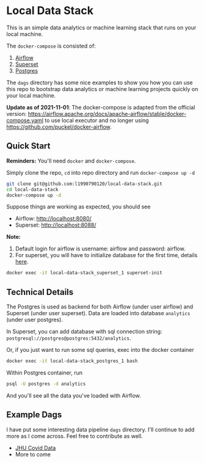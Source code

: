 # Local Data Stack

This is an simple data analytics or machine learning stack that runs on your
local machine.

The `docker-compose` is consisted of:

1. [Airflow](https://airflow.apache.org/)
2. [Superset](https://superset.apache.org/)
3. [Postgres](https://www.postgresql.org/)

The `dags` directory has some nice examples to show you how you can use this
repo to bootstrap data analytics or machine learning projects quickly on your
local machine.

**Update as of 2021-11-01**: The docker-compose is adapted from the official
version: https://airflow.apache.org/docs/apache-airflow/stable/docker-compose.yaml
to use local executor and no longer using https://github.com/puckel/docker-airflow.

## Quick Start

**Reminders:** You'll need `docker` and `docker-compose`.

Simply clone the repo, `cd` into repo directory and run `docker-compose up -d`

```bash
git clone git@github.com:l1990790120/local-data-stack.git
cd local-data-stack
docker-compose up -d
```

Suppose things are working as expected, you should see

- Airflow: [http://localhost:8080/](http://localhost:8080/)
- Superset: [http://localhost:8088/](http://localhost:8088/)

**Note:**

1. Default login for airflow is username: airflow and password: airflow.
2. For superset, you will have to initialize database for the first time, details [here](https://github.com/amancevice/docker-superset#database-initialization).

```bash
docker exec -it local-data-stack_superset_1 superset-init
```

## Technical Details

The Postgres is used as backend for both Airflow (under user airflow) and Superset (under user superset). Data are loaded into database `analytics` (under user postgres).

In Superset, you can add database with sql connection string: `postgresql://postgres@postgres:5432/analytics`.

Or, if you just want to run some sql queries, exec into the docker container

```bash
docker exec -it local-data-stack_postgres_1 bash
```

Within Postgres container, run

```bash
psql -U postgres -d analytics
```

And you'll see all the data you've loaded with Airflow.

## Example Dags

I have put some interesting data pipeline `dags` directory. I'll continue to add more as I come across. Feel free to contribute as well.

- [JHU Covid Data](https://github.com/l1990790120/local-data-stack/blob/master/dags/covid_example.py)
- More to come
